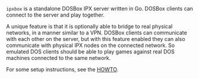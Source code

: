 `ipxbox` is a standalone DOSBox IPX server written in Go. DOSBox clients can
connect to the server and play together.

A unique feature is that it is optionally able to bridge to real physical
networks, in a manner similar to a VPN. DOSBox clients can communicate with
each other on the server, but with this feature enabled they can also
communicate with physical IPX nodes on the connected network. So emulated DOS
clients should be able to play games against real DOS machines connected to
the same network.

For some setup instructions, see the [HOWTO](HOWTO.md).


